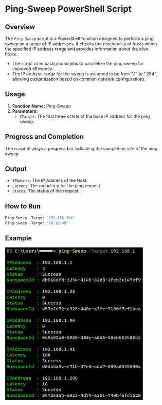 # Ping-Sweep PowerShell Script

## Overview
The `Ping-Sweep` script is a PowerShell function designed to perform a ping sweep on a range of IP addresses. It checks the reachability of hosts within the specified IP address range and provides information about the alive hosts.
- The script uses background jobs to parallelize the ping sweep for improved efficiency.
- The IP address range for the sweep is assumed to be from ".1" to ".254", allowing customization based on common network configurations.

## Usage
1. **Function Name:** Ping-Sweep
2. **Parameters:**
   - `$Target`: The first three octets of the base IP address for the ping sweep.

## Progress and Completion
The script displays a progress bar indicating the completion rate of the ping sweep.

## Output
- `IPAdress`: The IP Address of the Host.
- `Latency`: The round-trip for the ping request.
- `Status`: The status of the request.

## How to Run
```powershell
Ping-Sweep -Target "192.168.100"
Ping-Sweep -Target "10.10.48"
```
## Example
![Alt text](https://github.com/JeneralMotors/Ping-Sweep/blob/main/resources/output.png)
